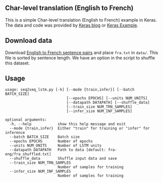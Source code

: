 ## Char-level translation (English to French)
This is a simple Char-level translation (English to French) example in Keras. The data and code was provided by [Keras blog](https://blog.keras.io/a-ten-minute-introduction-to-sequence-to-sequence-learning-in-keras.html) or [Keras Example](https://github.com/keras-team/keras/blob/master/examples/lstm_seq2seq.py). 

## Download data
Download [English to French sentence pairs](http://www.manythings.org/anki/fra-eng.zip) and place `fra.txt` in `data/`.
This file is sorted by sentence length. We have an option in the script to shuffle this dataset.

## Usage
```
usage: seq2seq_lstm.py [-h] [--mode {train,infer}] [--batch BATCH_SIZE]
                            [--epochs EPOCHS] [--units NUM_UNITS]
                            [--datapath DATAPATH] [--shuffle_data]
                            [--train_size NUM_TRN_SAMPLES]
                            [--infer_size NUM_INF_SAMPLES]

optional arguments:
  -h, --help            show this help message and exit
  --mode {train,infer}  Either "train" for training or "infer" for inference
  --batch BATCH_SIZE    Batch size
  --epochs EPOCHS       Number of epochs
  --units NUM_UNITS     Number of LSTM units
  --datapath DATAPATH   Path to data [default: fra-eng/fra_shuffled.txt]
  --shuffle_data        Shuffle input data and save
  --train_size NUM_TRN_SAMPLES
                        Number of samples for training
  --infer_size NUM_INF_SAMPLES
                        Number of samples for training
```
